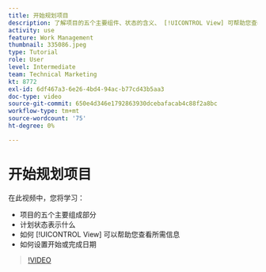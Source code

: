 ```yaml
---
title: 开始规划项目
description: 了解项目的五个主要组件、状态的含义、 [!UICONTROL View] 可帮助您查看相关信息以及如何设置开始日期或截止日期。
activity: use
feature: Work Management
thumbnail: 335086.jpeg
type: Tutorial
role: User
level: Intermediate
team: Technical Marketing
kt: 8772
exl-id: 6df467a3-6e26-4bd4-94ac-b77cd43b5aa3
doc-type: video
source-git-commit: 650e4d346e1792863930dcebafacab4c88f2a8bc
workflow-type: tm+mt
source-wordcount: '75'
ht-degree: 0%

---
```


# 开始规划项目

在此视频中，您将学习：

* 项目的五个主要组成部分
* 计划状态表示什么
* 如何 [!UICONTROL View] 可以帮助您查看所需信息
* 如何设置开始或完成日期

>[!VIDEO](https://video.tv.adobe.com/v/335086/?quality=12&learn=on)
